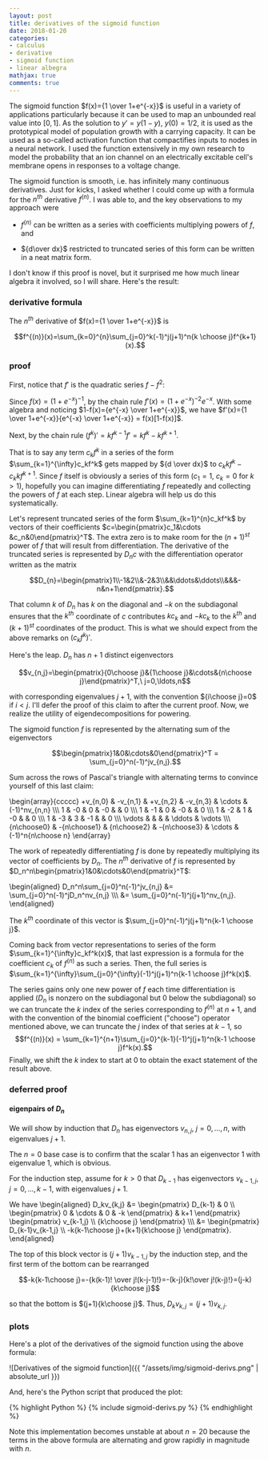 ```yaml
---
layout: post
title: derivatives of the sigmoid function
date: 2018-01-20
categories: 
- calculus
- derivative
- sigmoid function
- linear albegra
mathjax: true
comments: true
---
```


The sigmoid function $f(x)={1 \over 1+e^{-x}}$ is useful in a variety of applications particularly because it can be used to map an unbounded real value into $[0,1]$. As the solution to $y'=y(1-y)$, $y(0)=1/2$, it is used as the prototypical model of population growth with a carrying capacity. It can be used as a so-called activation function that compactifies inputs to nodes in a neural network. I used the function extensively in my own research to model the probability that an ion channel on an electrically excitable cell's membrane opens in responses to a voltage change.

The sigmoid function is smooth, i.e. has infinitely many continuous derivatives. Just for kicks, I asked whether I could come up with a formula for the $n^{th}$ derivative $f^{(n)}$. I was able to, and the key observations to my approach were

- $f^{(n)}$ can be written as a series with coefficients multiplying powers of $f$, and

- ${d\over dx}$ restricted to truncated series of this form can be written in a neat matrix form.

I don't know if this proof is novel, but it surprised me how much linear algebra it involved, so I will share. Here's the result:

### derivative formula

The $n^{th}$ derivative of $f(x)={1 \over 1+e^{-x}}$ is 

$$f^{(n)}(x)=\sum_{k=0}^{n}\sum_{j=0}^k(-1)^j(j+1)^n{k \choose j}f^{k+1}(x).$$

### proof

First, notice that $f'$ is the quadratic series $f-f^2$:

Since $f(x)=(1+e^{-x})^{-1}$, by the chain rule $f'(x)=(1+e^{-x})^{-2}e^{-x}$. With some algebra and noticing $1-f(x)={e^{-x} \over 1+e^{-x}}$, we have $f'(x)={1 \over 1+e^{-x}}{e^{-x} \over 1+e^{-x}} = f(x)[1-f(x)]$.

Next, by the chain rule $(f^k)'=kf^{k-1}f'=kf^k-kf^{k+1}$.

That is to say any term $c_kf^k$ in a series of the form $\sum_{k=1}^{\infty}c_kf^k$ gets mapped by ${d \over dx}$ to $c_kkf^k-c_kkf^{k+1}$. Since $f$ itself is obviously a series of this form ($c_1=1$, $c_k=0$ for $k>1$), hopefully you can imagine differentiating $f$ repeatedly and collecting the powers of $f$ at each step. Linear algebra will help us do this systematically.

Let's represent truncated series of the form $\sum_{k=1}^{n}c_kf^k$ by vectors of their coefficients $c=\begin{pmatrix}c_1&\cdots &c_n&0\end{pmatrix}^T$. The extra zero is to make room for the $(n+1)^{st}$ power of $f$ that will result from differentiation. The derivative of the truncated series is represented by $D_{n}c$ with the differentiation operator written as the matrix

$$D_{n}=\begin{pmatrix}1\\-1&2\\&-2&3\\&&\ddots&\ddots\\&&&-n&n+1\end{pmatrix}.$$

That column $k$ of $D_{n}$ has $k$ on the diagonal and $-k$ on the subdiagonal ensures that the $k^{th}$ coordinate of $c$ contributes $kc_k$ and $-kc_k$ to the $k^{th}$ and $(k+1)^{st}$ coordinates of the product. This is what we should expect from the above remarks on $(c_kf^k)'$.

Here's the leap. $D_{n}$ has $n+1$ distinct eigenvectors

$$v_{n,j}=\begin{pmatrix}{0\choose j}&{1\choose j}&\cdots&{n\choose j}\end{pmatrix}^T,\ j=0,\ldots,n$$

with corresponding eigenvalues $j+1$, with the convention ${i\choose j}=0$ if $i<j$. I'll defer the proof of this claim to after the current proof. Now, we realize the utility of eigendecompositions for powering.

The sigmoid function $f$ is represented by the alternating sum of the eigenvectors

$$\begin{pmatrix}1&0&\cdots&0\end{pmatrix}^T = \sum_{j=0}^n(-1)^jv_{n,j}.$$

Sum across the rows of Pascal's triangle with alternating terms to convince yourself of this last claim:

\begin{array}{ccccc}
+v_{n,0} & -v_{n,1} & +v_{n,2} & -v_{n,3} & \cdots & (-1)^nv_{n,n} \\\\\\
1 & -0 & 0 & -0 & & 0 \\\\\\
1 & -1 & 0 & -0 & & 0 \\\\\\
1 & -2 & 1 & -0 & & 0 \\\\\\
1 & -3 & 3 & -1 & & 0 \\\\\\
\vdots & & & & \ddots & \vdots \\\\\\
{n\choose0} & -{n\choose1} & {n\choose2} & -{n\choose3} & \cdots & (-1)^n{n\choose n}
\end{array}

The work of repeatedly differentiating $f$ is done by repeatedly multiplying its vector of coefficients by $D_n$. The $n^{th}$ derivative of $f$ is represented by $D_n^n\begin{pmatrix}1&0&\cdots&0\end{pmatrix}^T$:

\begin{aligned}
D_n^n\sum_{j=0}^n(-1)^jv_{n,j} &= \sum_{j=0}^n(-1)^jD_n^nv_{n,j} \\\\\\
&= \sum_{j=0}^n(-1)^j(j+1)^nv_{n,j}.
\end{aligned}

The $k^{th}$ coordinate of this vector is $\sum_{j=0}^n(-1)^j(j+1)^n{k-1 \choose j}$.

Coming back from vector representations to series of the form $\sum_{k=1}^{\infty}c_kf^k(x)$, that last expression is a formula for the coefficient $c_k$ of $f^{(n)}$ as such a series. Then, the full series is $\sum_{k=1}^{\infty}\sum_{j=0}^{\infty}(-1)^j(j+1)^n{k-1 \choose j}f^k(x)$. 

The series gains only one new power of $f$ each time differentiation is applied ($D_n$ is nonzero on the subdiagonal but 0 below the subdiagonal) so we can truncate the $k$ index of the series corresponding to $f^{(n)}$ at $n+1$, and with the convention of the binomial coefficient ("choose") operator mentioned above, we can truncate the $j$ index of that series at $k-1$, so $$f^{(n)}(x) = \sum_{k=1}^{n+1}\sum_{j=0}^{k-1}(-1)^j(j+1)^n{k-1 \choose j}f^k(x).$$ Finally, we shift the $k$ index to start at $0$ to obtain the exact statement of the result above.

### deferred proof

#### eigenpairs of $D_n$

We will show by induction that $D_n$ has eigenvectors $v_{n,j}$, $j=0,\ldots,n$, with eigenvalues $j+1$. 

The $n=0$ base case is to confirm that the scalar $1$ has an eigenvector $1$ with eigenvalue $1$, which is obvious.

For the induction step, assume for $k>0$ that $D_{k-1}$ has eigenvectors $v_{k-1,j}$, $j=0,\ldots,k-1$, with eigenvalues $j+1$.

We have
\begin{aligned}
D_kv_{k,j} &= 
\begin{pmatrix} D_{k-1} & 0 \\\\ \begin{pmatrix} 0 & \cdots & 0 & -k \end{pmatrix} & k+1 \end{pmatrix}
\begin{pmatrix} v_{k-1,j} \\\\ {k\choose j} \end{pmatrix} \\\\\\
&= \begin{pmatrix} D_{k-1}v_{k-1,j} \\\\ -k{k-1\choose j}+(k+1){k\choose j} \end{pmatrix}.
\end{aligned}

The top of this block vector is $(j+1)v_{k-1,j}$ by the induction step, and the first term of the bottom can be rearranged

$$-k{k-1\choose j}=-{k(k-1)! \over j!(k-j-1)!}=-(k-j){k!\over j!(k-j)!}=(j-k){k\choose j}$$

so that the bottom is $(j+1){k\choose j}$. Thus, $D_kv_{k,j}=(j+1)v_{k,j}$.

### plots

Here's a plot of the derivatives of the sigmoid function using the above formula:

![Derivatives of the sigmoid function]({{ "/assets/img/sigmoid-derivs.png" | absolute_url }})

And, here's the Python script that produced the plot:

{% highlight Python %}
{% include sigmoid-derivs.py %}
{% endhighlight %}

Note this implementation becomes unstable at about $n=20$ because the terms in the above formula are alternating and grow rapidly in magnitude with $n$.
